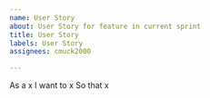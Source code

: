 ```yaml
---
name: User Story
about: User Story for feature in current sprint
title: User Story
labels: User Story
assignees: cmuck2000

---
```


As a x I want to x So that x
